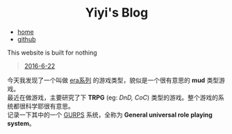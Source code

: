 <style>
  @font-face {
    font-family: Zpix;
    src: url('./font/Zpix.ttf');
  }
</style>
<center> <h1> Yiyi's Blog </h1> </center>    

* [home](http://shd101wyy.github.io/)
* [github](https://github.com/shd101wyy)    

This website is built for nothing    


> [2016-6-22](#2016-6-22)    

今天我发现了一个叫做 [era系列](http://blog.sina.com.cn/s/blog_891c91150102vwh1.html) 的游戏类型，貌似是一个很有意思的 **mud** 类型游戏。  
最近在做游戏，主要研究了下 **TRPG** (eg: *DnD, CoC*) 类型的游戏。整个游戏的系统都很科学耶很有意思。  
记录一下其中的一个 [GURPS](www.sjgames.com/gurps/lite/) 系统，全称为 **General universal role playing system**。 
